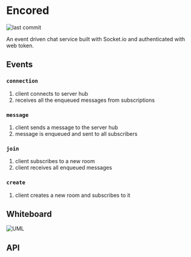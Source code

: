 # Encored

![last commit](https://img.shields.io/github/last-commit/CullenSharp/Encored)

An event driven chat service built with Socket.io and authenticated with web token.

## Events

### `connection`

1. client connects to server hub
1. receives all the enqueued messages from subscriptions

### `message`

1. client sends a message to the server hub
1. message is enqueued and sent to all subscribers

### `join`

1. client subscribes to a new room
1. client receives all enqueued messages
<!-- what does this entail? -->

### `create`

1. client creates a new room and subscribes to it

## Whiteboard

![UML](UML.png)

## API
